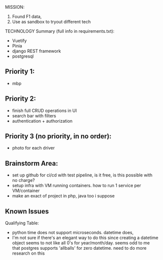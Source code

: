 MISSION: 
1. Found F1 data,
2. Use as sandbox to tryout different tech


TECHNOLOGY Summary (full info in requirements.txt):
* Vuetify
* Pinia
* django REST framework
* postgresql 


Priority 1:
---
* mbp


Priority 2:
---
* finish full CRUD operations in UI
* search bar with filters
* authentication + authorization


Priority 3 (no priority, in no order):
---
* photo for each driver
  


Brainstorm Area:
---
* set up github for ci/cd with test pipeline, is it free, is this possible with no charge?
* setup infra with VM running containers. how to run 1 service per VM/container
* make an exact of project in php, java too i suppose


Known Issues
----------------------------
Qualifying Table:
* python time does not support microseconds. datetime does,
* I'm not sure if there's an elegant way to do this since creating a datetime object seems to not like all 0's for year/month/day. seems odd to me that postgres supports 'allballs' for zero datetime. need to do more research on this


